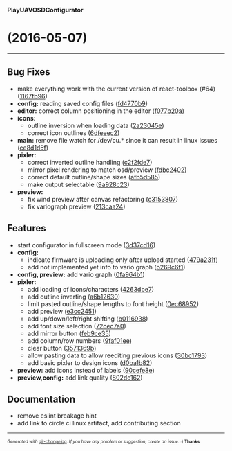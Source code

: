 __PlayUAVOSDConfigurator__

#   (2016-05-07)



---

## Bug Fixes

- make everything work with the current version of react-toolbox (#64)
  ([1167fb96](git@github.com:TobiasBales/PlayuavOSDConfigurator/commit/1167fb965acf447d388f43f2367b0b4ed1bb2b6b))
- **config:** reading saved config files
  ([fd4770b9](git@github.com:TobiasBales/PlayuavOSDConfigurator/commit/fd4770b9a03e526f96704728179ce2a9cbcafa46))
- **editor:** correct column positioning in the editor
  ([f077b20a](git@github.com:TobiasBales/PlayuavOSDConfigurator/commit/f077b20ad7e2e09be3e6ace70c52d039ac7d990b))
- **icons:**
  - outline inversion when loading data
  ([2a23045e](git@github.com:TobiasBales/PlayuavOSDConfigurator/commit/2a23045e146e5ac706ec2e8870481fadb58837fb))
  - correct icon outlines
  ([6dfeeec2](git@github.com:TobiasBales/PlayuavOSDConfigurator/commit/6dfeeec29ef8bfa2d84d7b7e5a3ffb93140a86db))
- **main:** remove file watch for /dev/cu.* since it can result in linux issues
  ([ce8d1d5f](git@github.com:TobiasBales/PlayuavOSDConfigurator/commit/ce8d1d5f9cf4ccba8f09d9d6c912bc4498c2fa43))
- **pixler:**
  - correct inverted outline handling
  ([c2f2fde7](git@github.com:TobiasBales/PlayuavOSDConfigurator/commit/c2f2fde786f8b2d79d999b574904624dc4858202))
  - mirror pixel rendering to match osd/preview
  ([fdbc2402](git@github.com:TobiasBales/PlayuavOSDConfigurator/commit/fdbc2402335109d6aec71f785c524ba36bde9edc))
  - correct default outline/shape sizes
  ([afb5d585](git@github.com:TobiasBales/PlayuavOSDConfigurator/commit/afb5d585ae61a4dc5cd4422f96c8d5ba379d20db))
  - make output selectable
  ([9a928c23](git@github.com:TobiasBales/PlayuavOSDConfigurator/commit/9a928c23843761b8d4c4fcdf2bbb1dcb20fdc1cd))
- **preview:**
  - fix wind preview after canvas refactoring
  ([c3153807](git@github.com:TobiasBales/PlayuavOSDConfigurator/commit/c3153807adaeff211eae5ae940873752fd2eba81))
  - fix variograph preview
  ([213caa24](git@github.com:TobiasBales/PlayuavOSDConfigurator/commit/213caa24de619b481d7ab2b4a735a0cfe0cdf59e))


## Features

- start configurator in fullscreen mode
  ([3d37cd16](git@github.com:TobiasBales/PlayuavOSDConfigurator/commit/3d37cd1661cad0650d982265f2cdd4fcbe1f9cb2))
- **config:**
  - indicate firmware is uploading only after upload started
  ([479a231f](git@github.com:TobiasBales/PlayuavOSDConfigurator/commit/479a231f3b21e40217a52f01941b63d02c962b5f))
  - add not implemented yet info to vario graph
  ([b269c6f1](git@github.com:TobiasBales/PlayuavOSDConfigurator/commit/b269c6f1ffe0cfd81d4f9b58f7fb1d3fd50c4203))
- **config, preview:** add vario graph
  ([0fa964b1](git@github.com:TobiasBales/PlayuavOSDConfigurator/commit/0fa964b16f63641253b6e6e08f5212bec098f52b))
- **pixler:**
  - add loading of icons/characters
  ([4263dbe7](git@github.com:TobiasBales/PlayuavOSDConfigurator/commit/4263dbe731dd3594a2af0b1eb9f40341d29a1b75))
  - add outline inverting
  ([a6b12630](git@github.com:TobiasBales/PlayuavOSDConfigurator/commit/a6b1263023f7c3955d3919dbfcbbaaceecd30f4b))
  - limit pasted outline/shape lengths to font height
  ([0ec68952](git@github.com:TobiasBales/PlayuavOSDConfigurator/commit/0ec689523d72cb86151b89eab7cad5d67ca2b698))
  - add preview
  ([e3cc2451](git@github.com:TobiasBales/PlayuavOSDConfigurator/commit/e3cc2451c9f00813287f3ab849d0a70d207e2107))
  - add up/down/left/right shifting
  ([b0116938](git@github.com:TobiasBales/PlayuavOSDConfigurator/commit/b011693814d67f1d1bb51c1eafad19e3f8caa97d))
  - add font size selection
  ([72cec7a0](git@github.com:TobiasBales/PlayuavOSDConfigurator/commit/72cec7a0715beb9c58d4d2b768d4f27da295ac79))
  - add mirror button
  ([feb9ce35](git@github.com:TobiasBales/PlayuavOSDConfigurator/commit/feb9ce356ec729d249984cefab25493b5bedda6c))
  - add column/row numbers
  ([9faf01ee](git@github.com:TobiasBales/PlayuavOSDConfigurator/commit/9faf01ee178c13522b7ae6b45917484f69aa705b))
  - clear button
  ([3571369b](git@github.com:TobiasBales/PlayuavOSDConfigurator/commit/3571369b86d924aa476bc652cf403d74516095d0))
  - allow pasting data to allow reediting previous icons
  ([30bc1793](git@github.com:TobiasBales/PlayuavOSDConfigurator/commit/30bc17931f5e97d83606630fc30bd658d5fdb4a3))
  - add basic pixler to design icons
  ([d0ba1b82](git@github.com:TobiasBales/PlayuavOSDConfigurator/commit/d0ba1b82d83e92ba9f8eb20293d04a989cc99bdc))
- **preview:** add icons instead of labels
  ([90cefe8e](git@github.com:TobiasBales/PlayuavOSDConfigurator/commit/90cefe8ea1e269ae0c58958a097b836e3012ec1e))
- **preview,config:** add link quality
  ([802de162](git@github.com:TobiasBales/PlayuavOSDConfigurator/commit/802de162850299450f1569297f6760763b28c6ac))


## Documentation

- remove eslint breakage hint
- add link to circle ci linux artifact, add contributing section



---
<sub><sup>*Generated with [git-changelog](https://github.com/rafinskipg/git-changelog). If you have any problem or suggestion, create an issue.* :) **Thanks** </sub></sup>